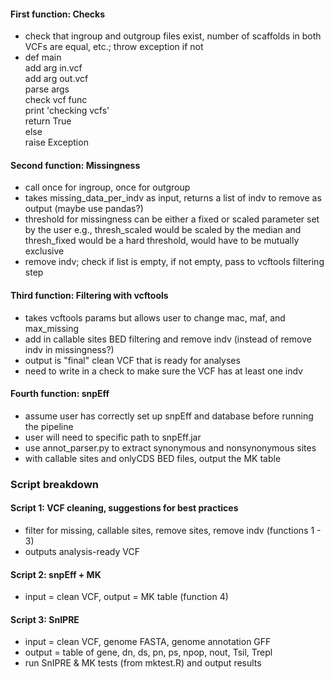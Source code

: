 #### First function: Checks  
- check that ingroup and outgroup files exist, number of scaffolds in both VCFs are equal, etc.; throw exception if not  
- def main  
      add arg in.vcf  
      add arg out.vcf  
      parse args  
      check vcf func  
        print 'checking vcfs'  
        return True  
      else  
        raise Exception  

#### Second function: Missingness  
- call once for ingroup, once for outgroup
- takes missing_data_per_indv as input, returns a list of indv to remove as output (maybe use pandas?) 
- threshold for missingness can be either a fixed or scaled parameter set by the user  e.g., thresh_scaled would be scaled by the median and thresh_fixed would be a hard threshold, would have to be mutually exclusive  
- remove indv; check if list is empty, if not empty, pass to vcftools filtering step  

#### Third function: Filtering with vcftools  
- takes vcftools params but allows user to change mac, maf, and max_missing  
- add in callable sites BED filtering and remove indv (instead of remove indv in missingness?) 
- output is "final" clean VCF that is ready for analyses
- need to write in a check to make sure the VCF has at least one indv  

#### Fourth function: snpEff  
- assume user has correctly set up snpEff and database before running the pipeline  
- user will need to specific path to snpEff.jar 
- use annot_parser.py to extract synonymous and nonsynonymous sites 
- with callable sites and onlyCDS BED files, output the MK table  

### Script breakdown  
#### Script 1: VCF cleaning, suggestions for best practices  
- filter for missing, callable sites, remove sites, remove indv (functions 1 - 3)
- outputs analysis-ready VCF  

#### Script 2: snpEff + MK  
- input = clean VCF, output = MK table (function 4)  

#### Script 3: SnIPRE  
- input = clean VCF, genome FASTA, genome annotation GFF  
- output = table of gene, dn, ds, pn, ps, npop, nout, Tsil, Trepl
- run SnIPRE & MK tests (from mktest.R) and output results
